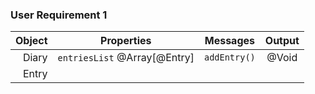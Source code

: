 ### User Requirement 1

| Object |          Properties         |  Messages  | Output |
| ---: |:---------------------------:|:----------:|:------:| 
| Diary | `entriesList` @Array[@Entry] | `addEntry()` | @Void  |
| Entry |                             | | |